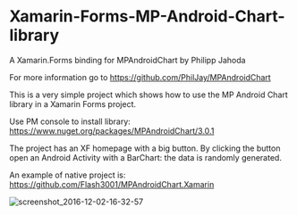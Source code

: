 # Xamarin-Forms-MP-Android-Chart-library

A Xamarin.Forms binding for MPAndroidChart by Philipp Jahoda

For more information go to https://github.com/PhilJay/MPAndroidChart

This is a very simple project which shows how to use the MP Android Chart library in a Xamarin Forms project.

Use PM console to install library: https://www.nuget.org/packages/MPAndroidChart/3.0.1

The project has an XF homepage with a big button. By clicking the button open an Android Activity with a BarChart: the data is randomly generated.

An example of native project is: https://github.com/Flash3001/MPAndroidChart.Xamarin

![screenshot_2016-12-02-16-32-57](https://cloud.githubusercontent.com/assets/13660674/20839694/dba7a592-b8ad-11e6-92eb-b466f2a82a95.png)


